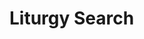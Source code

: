# Liturgy Search

<liturgy-search />

<script setup>
import LiturgySearch from './components/LiturgySearch.vue'
</script>
